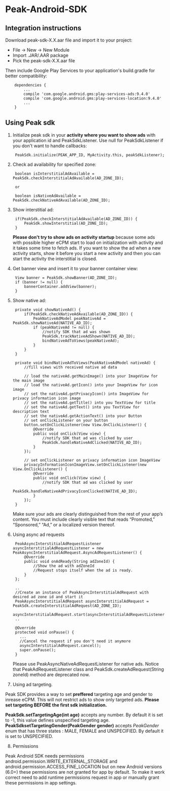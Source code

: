 # Peak-Android-SDK

## Integration instructions 
Download peak-sdk-X.X.aar file and import it to your project:

  - File -> New -> New Module
  - Import .JAR/.AAR package
  - Pick the peak-sdk-X.X.aar file

Then include Google Play Services to your application's build.gradle for better compatibility:

        dependencies {
            ...
            compile 'com.google.android.gms:play-services-ads:9.4.0'
            compile 'com.google.android.gms:play-services-location:9.4.0'
            ...
        }


## Using Peak sdk

1. Initialize peak sdk in your **activity where you want to show ads** with your application id and PeakSdkListener. Use null for PeakSdkListener if you don't want to handle callbacks:

        PeakSdk.initialize(PEAK_APP_ID, MyActivity.this, peakSdkListener);

2. Check ad availability for specified zone:

        boolean isInterstitialAdAvailable = PeakSdk.checkInterstitialAdAvailable(AD_ZONE_ID);
        
        or        
        
        boolean isNativeAdAvailable = PeakSdk.checkNativeAdAvailable(AD_ZONE_ID);

3. Show interstitial ad:

        if(PeakSdk.checkInterstitialAdAvailable(AD_ZONE_ID)) {
            PeakSdk.showInterstitial(AD_ZONE_ID);
        }
        
    **Please don't try to show ads on activity startup** because some ads with possible higher eCPM start to load on initialization with activity and it takes some time to fetch ads. If you want to show the ad when a new activity starts, show it before you start a new activity and then you can start the activity the interstitial is closed.


4. Get banner view and insert it to your banner container view:

        View banner = PeakSdk.showBanner(AD_ZONE_ID);
        if (banner != null) {
            bannerContainer.addView(banner);
        }

5. Show native ad:

        private void showNativeAd() {
            if(PeakSdk.checkNativeAdAvailable(AD_ZONE_ID)) {
                PeakNativeAdModel peakNativeAd = PeakSdk.showNativeAd(NATIVE_AD_ID);
                if (peakNativeAd != null) {
                    //notify SDK that ad was shown
                    PeakSdk.trackNativeAdShown(NATIVE_AD_ID);
                    bindNativeAdToViews(peakNativeAd);
                }
            }
        }
        
        private void bindNativeAdToViews(PeakNativeAdModel nativeAd) {
            //fill views with received native ad data
            
            // load the nativeAd.getMainImage() into your ImageView for the main image
            // load the nativeAd.getIcon() into your ImageView for icon image
            // set the nativeAd.getPrivacyIcon() into ImageView for privacy information icon image
            // set the nativeAd.getTitle() into you TextView for title
            // set the nativeAd.getText() into you TextView for description text
            // set the nativeAd.getActionText() into your Button
            // set onClickListener on your button 
            button.setOnClickListener(new View.OnClickListener() {
                @Override
                public void onClick(View view) {
                    //notify SDK that ad was clicked by user
                    PeakSdk.handleNativeAdClicked(NATIVE_AD_ID);
                }
            });
            
            // set onClickListener on privacy information icon ImageView
            privacyInformationIconImageView.setOnClickListener(new View.OnClickListener() {
                @Override
                public void onClick(View view) {
                    //notify SDK that ad was clicked by user
                    PeakSdk.handleNativeAdPrivacyIconClicked(NATIVE_AD_ID);
                }
            });
        }
    
    Make sure your ads are clearly distinguished from the rest of your app’s content. You must include clearly visible text that reads “Promoted,” “Sponsored,” “Ad,” or a localized version thereof.
  
6. Using async ad requests
  
        PeakAsyncInterstitialAdRequestListener asyncInterstitialAdRequestListener = new PeakAsyncInterstitialAdRequest.AsyncAdRequestListener() {
            @Override
            public void onAdReady(String adZoneId) {
                //Show the ad with adZoneId
                //Request stops itself when the ad is ready.
            }
        };
        
        ..
        //Create an instance of PeakAsyncInterstitialAdRequest with desired ad zone id and start it
        PeakAsyncInterstitialAdRequest asyncInterstitialAdRequest = PeakSdk.createInterstitialAdRequest(AD_ZONE_ID);
        asyncInterstitialAdRequest.start(asyncInterstitialAdRequestListener);
        ..
        
        @Override
        protected void onPause() {
          ...
          //Cancel the request if you don't need it anymore
          asyncInterstitialAdRequest.cancel();
          super.onPause();
        }
        
    Please use PeakAsyncNativeAdRequestListener for native ads. Notice that PeakAdRequestListener class and PeakSdk.createAdRequest(String zoneId) method are deprecated now.

7. Using ad targeting.

  Peak SDK provides a way to set **preffered** targeting age and gender to inrease eCPM. This will not restrict ads to show only targeted ads. 
  **Please set targeting BEFORE the first sdk initialization.**
    
  **PeakSdk.setTargetingAge(int age)** accepts any number. By default it is set to -1, this value defines unspecified targeting age.    
  **PeakSdksetTargetingGender(PeakGender gender)** accepts *PeakGender* enum that has three states : MALE, FEMALE and UNSPECIFIED. By default it is set to UNSPECIFIED.
  
8. Permissions

Peak Android SDK needs permissions android.permission.WRITE_EXTERNAL_STORAGE and android.permission.ACCESS_FINE_LOCATION but on new Android versions (6.0+) these permissions are not granted for app by default. To make it work correct need to add runtime permissions request in app or manually grant these permissions in app settings.


